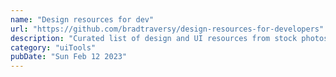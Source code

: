 ```yaml
---
name: "Design resources for dev"
url: "https://github.com/bradtraversy/design-resources-for-developers"
description: "Curated list of design and UI resources from stock photos, web templates, CSS frameworks, UI libraries, tools and much more"
category: "uiTools"
pubDate: "Sun Feb 12 2023"
---
```

